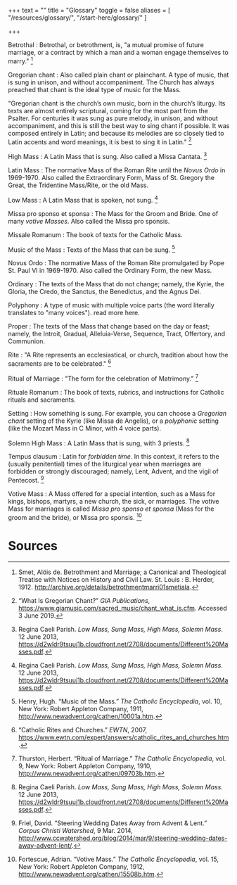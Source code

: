 +++
text = ""
title = "Glossary"
toggle = false
aliases = [
    "/resources/glossary/",
    "/start-here/glossary/"
]

+++

Betrothal
: Betrothal, or betrothment, is, "a mutual promise of future marriage, or a contract by which a man and a woman engage themselves to marry." [^1]

Gregorian chant
: Also called plain chant or plainchant. A type of music, that is sung in unison, and without accompaniment. The Church has always preached that chant is the ideal type of music for the Mass.

"Gregorian chant is the church’s own music, born in the church’s liturgy. Its texts are almost entirely scriptural, coming for the most part from the Psalter. For centuries it was sung as pure melody, in unison, and without accompaniment, and this is still the best way to sing chant if possible. It was composed entirely in Latin; and because its melodies are so closely tied to Latin accents and word meanings, it is best to sing it in Latin." [^2]

High Mass
: A Latin Mass that is sung. Also called a Missa Cantata. [^3]

Latin Mass
: The normative Mass of the Roman Rite until the _Novus Ordo_ in 1969-1970. Also called the Extraordinary Form, Mass of St. Gregory the Great, the Tridentine Mass/Rite, or the old Mass. 

Low Mass
: A Latin Mass that is spoken, not sung. [^3]

Missa pro sponso et sponsa
: The Mass for the Groom and Bride. One of many _votive Masses_. Also called the Missa pro sponsis.

Missale Romanum
: The book of texts for the Catholic Mass.

Music of the Mass
: Texts of the Mass that can be sung. [^4]

Novus Ordo
: The normative Mass of the Roman Rite promulgated by Pope St. Paul VI in 1969-1970. Also called the Ordinary Form, the new Mass.

Ordinary
: The texts of the Mass that do not change; namely, the Kyrie, the Gloria, the Credo, the Sanctus, the Benedictus, and the Agnus Dei.

Polyphony
: A type of music with multiple voice parts (the word literally translates to "many voices"). read more here.

Proper
: The texts of the Mass that change based on the day or feast; namely, the Introit, Gradual, Alleluia-Verse, Sequence, Tract, Offertory, and Communion.

Rite
: "A Rite represents an ecclesiastical, or church, tradition about how the sacraments are to be celebrated." [^5]

Ritual of Marriage
: "The form for the celebration of Matrimony." [^6]

Rituale Romanum
: The book of texts, rubrics, and instructions for Catholic rituals and sacraments.

Setting
: How something is sung. For example, you can choose a _Gregorian chant_ setting of the Kyrie (like Missa de Angelis), or a _polyphonic_ setting (like the Mozart Mass in C Minor, with 4 voice parts).

Solemn High Mass
: A Latin Mass that is sung, with 3 priests. [^3]

Tempus clausum
: Latin for _forbidden time_. In this context, it refers to the (usually penitential) times of the liturgical year when marriages are forbidden or strongly discouraged; namely, Lent, Advent, and the vigil of Pentecost. [^7]

Votive Mass
: A Mass offered for a special intention, such as a Mass for kings, bishops, martyrs, a new church, the sick, or marriages. The votive Mass for marriages is called _Missa pro sponso et sponsa_ (Mass for the groom and the bride), or Missa pro sponsis. [^8]

# Sources

[^1]: Smet, Alöis de. Betrothment and Marriage; a Canonical and Theological Treatise with Notices on History and Civil Law. St. Louis : B. Herder, 1912. http://archive.org/details/betrothmentmarri01smetiala.

[^2]: “What Is Gregorian Chant?” _GIA Publications_, https://www.giamusic.com/sacred_music/chant_what_is.cfm. Accessed 3 June 2019.

[^3]: Regina Caeli Parish. _Low Mass, Sung Mass, High Mass, Solemn Mass_. 12 June 2013, https://d2wldr9tsuuj1b.cloudfront.net/2708/documents/Different%20Masses.pdf.

[^4]: Henry, Hugh. “Music of the Mass.” _The Catholic Encyclopedia_, vol. 10, New York: Robert Appleton Company, 1911, http://www.newadvent.org/cathen/10001a.htm.

[^5]:“Catholic Rites and Churches.” _EWTN_, 2007, https://www.ewtn.com/expert/answers/catholic_rites_and_churches.htm.

[^6]: Thurston, Herbert. “Ritual of Marriage.” _The Catholic Encyclopedia_, vol. 9, New York: Robert Appleton Company, 1910, http://www.newadvent.org/cathen/09703b.htm.

[^7]: Friel, David. “Steering Wedding Dates Away from Advent & Lent.” _Corpus Christi Watershed_, 9 Mar. 2014, http://www.ccwatershed.org/blog/2014/mar/9/steering-wedding-dates-away-advent-lent/.

[^8]: Fortescue, Adrian. “Votive Mass.” _The Catholic Encyclopedia_, vol. 15, New York: Robert Appleton Company, 1912, http://www.newadvent.org/cathen/15508b.htm.
